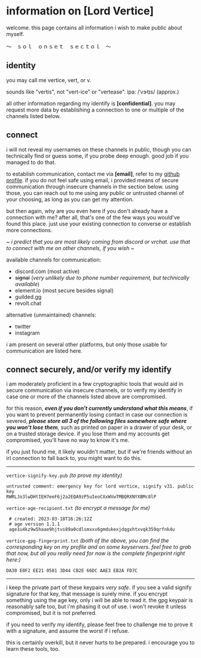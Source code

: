 # information on [Lord Vertice]

welcome. this page contains all information i wish to make public about myself.

～　ｓｏｌ　ｏｎｓｅｔ　ｓｅｃｔｏｌ　～

## identity

you may call me vertice, vert, or v.

sounds like "vertis", not "vert-ice" or "vertease". ipa: /ˈvɝtɪs/ (approx.)

all other information regarding my identify is **[confidential]**. you may request more data by establishing a connection to one or multiple of the channels listed below.

## connect

i will not reveal my usernames on these channels in public, though you can technically find or guess some, if you probe deep enough. good job if you managed to do that.

to establish communication, contact me via **[email]**, refer to my [github profile](https://github.com/LordVertice). if you do not feel safe using email, i provided means of secure communication through insecure channels in the section below. using those, you can reach out to me using any public or untrusted channel of your choosing, as long as you can get my attention.

but then again, why are you even here if you don't already have a connection with me? after all, that's one of the few ways you would've found this place. just use your existing connection to converse or establish more connections.

~ *i predict that you are most likely coming from discord or vrchat. use that to connect with me on other channels, if you wish* ~

available channels for communication:
- discord.com (most active)
- ~~signal~~ (*very unlikely due to phone number requirement, but technically available*)
- element.io (most secure besides signal)
- guilded.gg
- revolt.chat

alternative (unmaintained) channels:
- twitter
- instagram

i am present on several other platforms, but only those usable for communication are listed here.

## connect securely, and/or verify my identify

i am moderately proficient in a few cryptographic tools that would aid in secure communication via insecure channels, or to verify my identify in case one or more of the channels listed above are compromised.

for this reason, ***even if you don't currently understand what this means***, if you want to prevent permanently losing contact in case our connection is severed, ***please store all 3 of the following files somewhere safe where you won't lose them***, such as printed on paper in a drawer of your desk, or on a trusted storage device. if you lose them and my accounts get compromised, you'll have no way to know it's me.

if you just found me, it likely wouldn't matter, but if we're friends without an irl connection to fall back to, you might want to do this.
***
`vertice-signify-key.pub` *(to prove my identity)*

	untrusted comment: emergency key for lord vertice, signify v31. public key
	RWRLJo3lwDHtIEH7eeF6j2a2EQA9zP5uIeoCXxWVwTMBQRXNYXBMc8lP

`vertice-age-recipient.txt` *(to encrypt a message for me)*

	 # created: 2023-03-18T16:26:12Z
	 # age version 1.1.1
	 age1u4kz9w5haae9hjtvs89a0cdlsmxxv6gmdukexjdqgxhtxvqk359qrfnk4u

`vertice-gpg-fingerprint.txt` *(both of the above, you can find the corresponding key on my profile and on some keyservers. feel free to grab that now, but all you really need for now is the complete fingerprint right here:)*

	DA30 E0F2 EE21 0581 3D44 CB2E 66DC AAE3 EB2A FD7C
***

i keep the private part of these keypairs *very safe*. if you see a valid signify signature for that key, that message is surely mine. if you encrypt something using the age key, only i will be able to read it. the gpg keypair is reasonably safe too, but i'm phasing it out of use. i won't revoke it unless compromised, but it is not preferred.

if you need to verify my identify, please feel free to challenge me to prove it with a signature, and assume the worst if i refuse.

this is certainly overkill, but it never hurts to be prepared. i encourage you to learn these tools, too.
